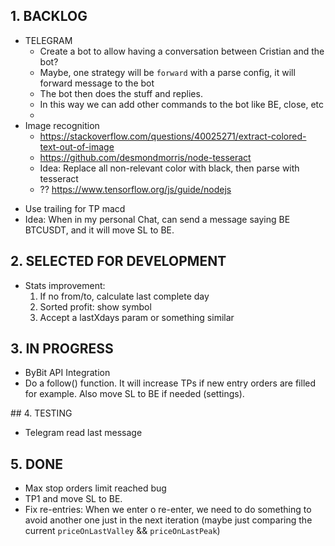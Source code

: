 ## 1. BACKLOG

* TELEGRAM
	- Create a bot to allow having a conversation between Cristian and the bot?
	- Maybe, one strategy will be `forward` with a parse config, it will forward message to the bot
	- The bot then does the stuff and replies.
	- In this way we can add other commands to the bot like BE, close, etc
	- 
* Image recognition
	- https://stackoverflow.com/questions/40025271/extract-colored-text-out-of-image
	- https://github.com/desmondmorris/node-tesseract
	- Idea: Replace all non-relevant color with black, then parse with tesseract
	- ?? https://www.tensorflow.org/js/guide/nodejs

- Use trailing for TP macd
- Idea: When in my personal Chat, can send a message saying BE BTCUSDT, and it will move SL to BE.


## 2. SELECTED FOR DEVELOPMENT

- Stats improvement: 
	1. If no from/to, calculate last complete day
	2. Sorted profit: show symbol
	3. Accept a lastXdays param or something similar

## 3. IN PROGRESS
- ByBit API Integration
- Do a follow() function. It will increase TPs if new entry orders are filled for example. Also move SL to BE if needed (settings).


## 4. TESTING
- Telegram read last message

## 5. DONE
- Max stop orders limit reached bug
- TP1 and move SL to BE.
- Fix re-entries: When we enter o re-enter, we need to do something to avoid another one just in the next iteration (maybe just comparing the current `priceOnLastValley` && `priceOnLastPeak`)